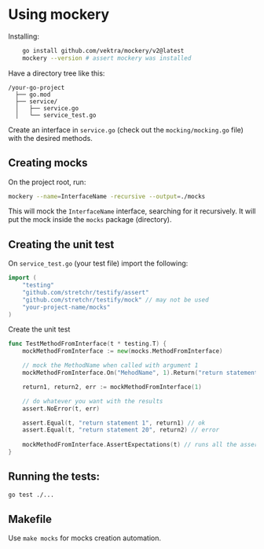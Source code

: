 # Using mockery

Installing:

```bash
    go install github.com/vektra/mockery/v2@latest
    mockery --version # assert mockery was installed
```

Have a directory tree like this:

```text
/your-go-project
  ├── go.mod
  ├── service/
  │   ├── service.go
  │   └── service_test.go
```

Create an interface in `service.go` (check out the `mocking/mocking.go` file) with the desired methods.

## Creating mocks

On the project root, run:

```bash
mockery --name=InterfaceName -recursive --output=./mocks
```

This will mock the `InterfaceName` interface, searching for it recursively. It will put the mock inside the `mocks` package (directory).

## Creating the unit test

On `service_test.go` (your test file) import the following:

```go
import (
	"testing"
	"github.com/stretchr/testify/assert"
	"github.com/stretchr/testify/mock" // may not be used
	"your-project-name/mocks"
)
```

Create the unit test

```go
func TestMethodFromInterface(t * testing.T) {
    mockMethodFromInterface := new(mocks.MethodFromInterface)

    // mock the MethodName when called with argument 1
    mockMethodFromInterface.On("MehodName", 1).Return("return statement 1", "return statement 2", nil)

    return1, return2, err := mockMethodFromInterface(1)

    // do whatever you want with the results
    assert.NoError(t, err)

    assert.Equal(t, "return statement 1", return1) // ok
    assert.Equal(t, "return statement 20", return2) // error
    
    mockMethodFromInterface.AssertExpectations(t) // runs all the assertions
}
```

## Running the tests:

```bash
go test ./...

```

## Makefile

Use `make mocks` for mocks creation automation.
